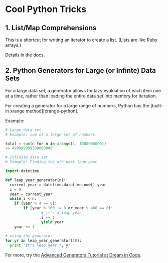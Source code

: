 # Cool Python Tricks

## 1. List/Map Comprehensions

This is a shortcut for writing an iterator to create a list.
(Lists are like Ruby arrays.)

Details [in the docs][list-comprehensions].

[list-comprehensions]: http://docs.python.org/2/tutorial/datastructures.html#list-comprehensions

## 2. Python Generators for Large (or Infinte) Data Sets

For a large data set, a generator allows for lazy evaluation of each item one at a time, rather than loading the entire data set into memory for iteration.

For creating a generator for a large range of numbers, Python has the [built-in xrange method][xrange-python].

Example:

```python
# Large data set
# Example: sum of a large set of numbers

total = sum(n for n in xrange(1, 1000000000))
=> 499999999500000000

# Infinite data set
# Example: Finding the nth next leap year

import datetime

def leap_year_generator(n):
  current_year = datetime.datetime.now().year
  i = 0
  year = current_year
  while i < n:
    if (year % 4 == 0):
	    if (year % 100 != 0 or year % 400 == 0):
				# it's a leap year
				i += 1
				yield year
    year += 1
      
# using the generator
for yr in leap_year_generator(10):
  print "It's leap year:", yr

```

For more, try the [Advanced Generators Tutorial at Dream in Code][adv-generators-python].


[adv-generators-python]: http://www.dreamincode.net/forums/topic/287295-advanced-python-generators/
[python-xrange]: http://docs.python.org/2/library/functions.html#xrange
